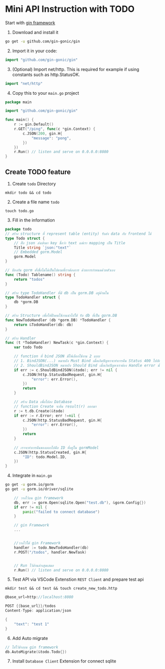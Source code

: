 
# Mini API Instruction with TODO 

Start with [gin framework](https://gin-gonic.com/docs/quickstart/)

1. Download and install it
```bash
go get -u github.com/gin-gonic/gin
```

2. Import it in your code:
```go
import "github.com/gin-gonic/gin"
```

3. (Optional) Import net/http. This is required for example if using constants such as http.StatusOK.
```go
import "net/http"
```

4. Copy this to your `main.go` project
```go
package main

import "github.com/gin-gonic/gin"

func main() {
	r := gin.Default()
	r.GET("/ping", func(c *gin.Context) {
		c.JSON(200, gin.H{
			"message": "pong",
		})
	})
	r.Run() // listen and serve on 0.0.0.0:8080
}
```

## Create TODO feature
1. Create `todo` Directory
```
mkdir todo && cd todo
```

2. Create a file name `todo`
```
touch todo.go
```

3. Fill in the information 
```go
package todo
// สร้าง structure ที่ represent table (entity) รับส่ง data กับ frontend ได้
type Todo struct {
    // ฝั่ง json ส่งเข้ามา key ชื่อว่า text แต่เรา mapping เป็น Title
    Title string `json:"text"`
    // Embedded gorm.Model
    gorm.Model
}

// ป้องกัน gorm ตั้งชื่อไม่ได้เป็นไปตามที่เราต้องการ ด้วยการกำหนดด้วยตัวเอง
func (Todo) Tablename() string {
    return "todos"
}

// สร้าง type TodoHandler ที่มี db เป็น gorm.DB อยู่ด้านใน
type TodoHandler struct {
    db *gorm.DB
}

// สร้าง Structure เพื่อให้ฝั่งคนใช้งานนำไปใช้ รับ db ที่เป็น gorm.DB
func NewTodoHandler (db *gorm.DB) *TodoHandler {
    return &TodoHandler(db: db)
}

// สร้าง Handler
func (t *TodoHandler) NewTask(c *gin.Context) {
    var todo Todo

    // function ที่ bind JSON มีให้เลือกใช้งาน 2 แบบ
    // 1. BindJSON(...) หมายถึง Must Bind เมื่อเกิดปัญหาจะทำการคืน Status 400 ไปอัตโนมัติ
    // 2. ShouldBindJSON หมายถึง Should Bind เมื่อเกิดปัญหาเราต้อง Handle error นั้นเอง
    if err := c.ShouldBindJSON(&todo); err != nil {
        c.JSON(http.StatusBadRequest, gin.H{
            "error": err.Error(),
        })
        return
    }

    // สร้าง Data เพื่อไปลง Database
    // function Create จะคืน result(r) ออกมา
    r := t.db.Create(&todo)
    if err := r.Error; err !=nil {
        c.JSON(http.StatusBadRequest, gin.H{
            "error": err.Error(),
        })
        return
    }
    
    // เราจะทำการคืนของออกไปคือ ID ที่อยู่ใน gormModel
    c.JSON(http.StatusCreated, gin.H{
        "ID": todo.Model.ID,
    })
}
```

4. Integrate in `main.go` 
```bash
go get -u gorm.io/gorm
go get -u gorm.io/driver/sqlite
```

```go
    // วางไว้บน gin framework
	db, err := gorm.Open(sqlite.Open("test.db"), &gorm.Config{})
	if err != nil {
		panic("failed to connect database")
	}

    // gin Framework
    ...


    //วางไว้ใต้ gin Framework
    handler := todo.NewTodoHandler(db)
    r.POST("/todos", handler.NewTask)


    // Run ไว้ด้านล่างสุดเสมอ
    r.Run() // listen and serve on 0.0.0.0:8080
```
5. Test API via VSCode Extenstion `REST Client` and prepare test api

```
mkdir test && cd test && touch create_new_todo.http
```

```go
@base_url=http://localhost:8080

POST {{base_url}}/todos
Content-Type: application/json

{
    "text": "test 1"
}
```

6. Add Auto migrate
```go
// ใส่ไว้ข้างบน gin framework
db.AutoMigrate(&todo.Todo{}) 
```

7. Install `Database Client` Extension for connect sqlite
